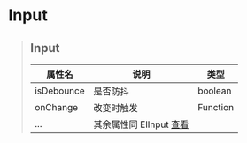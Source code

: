 # Input

> ## Input
>
> | 属性名                    | 说明    | 类型        |
> |------------------------|-------|-----------|
> | isDebounce             | 是否防抖  | boolean   |
> | onChange               | 改变时触发 | Function  |
> | ...                    | 其余属性同 ElInput [查看](https://element-plus.gitee.io/zh-CN/component/input.html#api) |